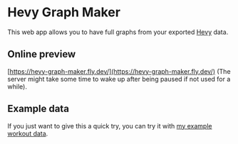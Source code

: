 # Hevy Graph Maker
This web app allows you to have full graphs from your exported [Hevy](https://hevy.com/) data.

## Online preview
[https://hevy-graph-maker.fly.dev/](https://hevy-graph-maker.fly.dev/) (The server might take some time to wake up after being paused if not used for a while).

## Example data
If you just want to give this a quick try, you can try it with [my example workout data]().

